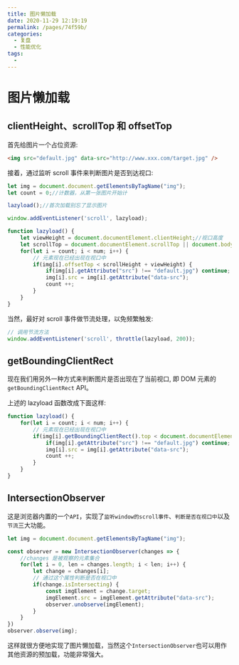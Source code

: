 ```yaml
---
title: 图片懒加载
date: 2020-11-29 12:19:19
permalink: /pages/74f59b/
categories: 
  - 复盘
  - 性能优化
tags: 
  - 
---
```

# 图片懒加载

## clientHeight、scrollTop 和 offsetTop

首先给图片一个占位资源:

```html
<img src="default.jpg" data-src="http://www.xxx.com/target.jpg" />
```

接着，通过监听 scroll 事件来判断图片是否到达视口:

```js
let img = document.document.getElementsByTagName("img");
let count = 0;//计数器，从第一张图片开始计

lazyload();//首次加载别忘了显示图片

window.addEventListener('scroll', lazyload);

function lazyload() {
    let viewHeight = document.documentElement.clientHeight;//视口高度
    let scrollTop = document.documentElement.scrollTop || document.body.scrollTop;//滚动条卷去的高度
    for(let i = count; i < num; i++) {
        // 元素现在已经出现在视口中
        if(img[i].offsetTop < scrollHeight + viewHeight) {
            if(img[i].getAttribute("src") !== "default.jpg") continue;
            img[i].src = img[i].getAttribute("data-src");
            count ++;
        }
    }
}
```

当然，最好对 scroll 事件做节流处理，以免频繁触发:

```js
// 调用节流方法
window.addEventListener('scroll', throttle(lazyload, 200));
```

## getBoundingClientRect

现在我们用另外一种方式来判断图片是否出现在了当前视口, 即 DOM 元素的 `getBoundingClientRect` API。

上述的 lazyload 函数改成下面这样:

```js
function lazyload() {
    for(let i = count; i < num; i++) {
        // 元素现在已经出现在视口中
        if(img[i].getBoundingClientRect().top < document.documentElement.clientHeight) {
            if(img[i].getAttribute("src") !== "default.jpg") continue;
            img[i].src = img[i].getAttribute("data-src");
            count ++;
        }
    }
}
```

## IntersectionObserver

这是浏览器内置的一个`API`，实现了`监听window的scroll事件`、`判断是否在视口中`以及`节流`三大功能。

```js
let img = document.document.getElementsByTagName("img");

const observer = new IntersectionObserver(changes => {
    //changes 是被观察的元素集合
    for(let i = 0, len = changes.length; i < len; i++) {
        let change = changes[i];
        // 通过这个属性判断是否在视口中
        if(change.isIntersecting) {
            const imgElement = change.target;
            imgElement.src = imgElement.getAttribute("data-src");
            observer.unobserve(imgElement);
        }
    }
})
observer.observe(img);
```

这样就很方便地实现了图片懒加载，当然这个`IntersectionObserver`也可以用作其他资源的预加载，功能非常强大。

